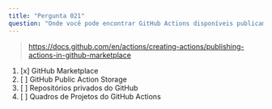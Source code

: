 ```yaml
---
title: "Pergunta 021"
question: "Onde você pode encontrar GitHub Actions disponíveis publicamente?"
---
```



> https://docs.github.com/en/actions/creating-actions/publishing-actions-in-github-marketplace
1. [x] GitHub Marketplace
1. [ ] GitHub Public Action Storage
1. [ ] Repositórios privados do GitHub
1. [ ] Quadros de Projetos do GitHub Actions
